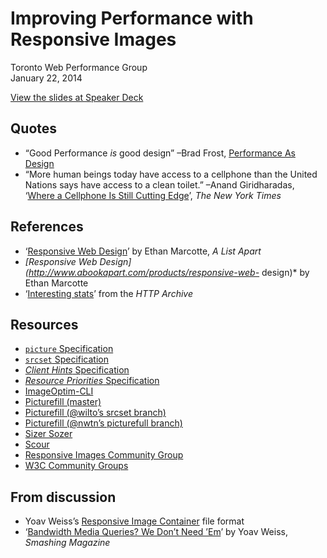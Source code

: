 # Improving Performance with Responsive Images

Toronto Web Performance Group  
January 22, 2014

[View the slides at Speaker Deck](https://speakerdeck.com/newtron/improving-performance-with-responsive-images)

## Quotes

* “Good Performance *is* good design” –Brad Frost, [Performance As Design](http://bradfrostweb.com/blog/post/performance-as-design/)
*  “More human beings today have access to a cellphone than the United Nations says have access to a clean toilet.” –Anand Giridharadas, ‘[Where a Cellphone Is Still Cutting Edge](http://www.nytimes.com/2010/04/11/weekinreview/11giridharadas.html?_r=0)’, *The New York Times*

## References

* ‘[Responsive Web Design](http://alistapart.com/article/responsive-web-design)’ by Ethan Marcotte, *A List Apart*
* *[Responsive Web Design](http://www.abookapart.com/products/responsive-web-* design)* by Ethan Marcotte
* ‘[Interesting stats](http://httparchive.org/interesting.php?a=All&l=Jan%2015%202014)’ from the *HTTP Archive*

## Resources

* [`picture` Specification](http://picture.responsiveimages.org/)
* [`srcset` Specification](http://www.w3.org/html/wg/drafts/srcset/w3c-srcset/)
* [*Client Hints* Specification](http://tools.ietf.org/html/draft-grigorik-http-client-hints-01)
* [*Resource Priorities* Specification](http://www.w3.org/TR/resource-priorities/)
* [ImageOptim-CLI](http://jamiemason.github.io/ImageOptim-CLI/)
* [Picturefill (master)](https://github.com/scottjehl/picturefill)
* [Picturefill (@wilto’s srcset branch)](https://github.com/scottjehl/picturefill/tree/srcset)
* [Picturefill (@nwtn’s picturefull branch)](https://github.com/nwtn/picturefill/tree/picturefull)
* [Sizer Sozer](http://sizersoze.org/)
* [Scour](http://www.codedread.com/scour/)
* [Responsive Images Community Group](http://responsiveimages.org/)
* [W3C Community Groups](http://www.w3.org/community/)

## From discussion

* Yoav Weiss’s [Responsive Image Container](https://github.com/yoavweiss/Responsive-Image-Container) file format
* ‘[Bandwidth Media Queries? We Don’t Need ’Em](http://mobile.smashingmagazine.com/2013/01/09/bandwidth-media-queries-we-dont-need-em/)’ by Yoav Weiss, *Smashing Magazine*